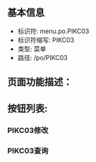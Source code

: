 
## 基本信息

- 标识符: menu.po.PIKC03
- 标识符缩写: PIKC03
- 类型: 菜单
- 路径: /po/PIKC03

## 页面功能描述：





## 按钮列表:


### PIKC03修改



### PIKC03查询


